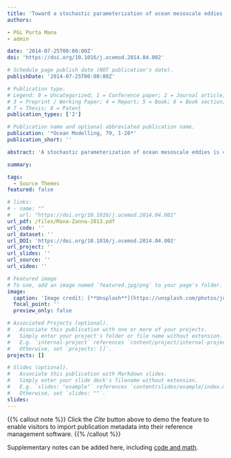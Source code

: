 ```yaml
---
title: 'Toward a stochastic parameterization of ocean mesoscale eddies'
authors:

- PGL Porta Mana
- admin

date: '2014-07-25T00:00:00Z'
doi: 'https://doi.org/10.1016/j.ocemod.2014.04.002'

# Schedule page publish date (NOT publication's date).
publishDate: '2014-07-25T00:00:00Z'

# Publication type.
# Legend: 0 = Uncategorized; 1 = Conference paper; 2 = Journal article;
# 3 = Preprint / Working Paper; 4 = Report; 5 = Book; 6 = Book section;
# 7 = Thesis; 8 = Patent
publication_types: ['2']

# Publication name and optional abbreviated publication name.
publication: '*Ocean Modelling, 79, 1-20*'
publication_short: ''

abstract: 'A stochastic parameterization of ocean mesoscale eddies is constructed in order to account for the fluctuations in subgrid transport and to represent upscale turbulent cascades. Eddy-resolving simulations to derive the parameterization are performed in a quasi-geostrophic (QG) model in a double-gyre configuration. The coarse-graining of the high-resolution model is giving rise to an eddy source term which represents the turbulent Reynolds stresses. The eddy source term, its mean and fluctuations are analyzed as function of the resolved scales and external parameters. A functional form of the resolved scales, based on a representation of turbulence as a non-Newtonian viscoelastic medium and including the rate of strain, is used to describe the eddy source term mean, variance and decorrelation timescale. Probability density functions (PDFs) of the eddy source term conditional on the resolved scales are then calculated, capturing the fluctuations associated with mesoscale eddies and their impact on the mean flow. Scalings for the mean, standard deviation, skewness, and kurtosis of the conditional PDFs are provided as function of the grid size, forcing, and stratification of the coarse-resolution model. In light of these scalings, no preliminary high-resolution (QG) model runs are necessary to diagnose the subgrid forcing and the implementation of a stochastic closure based on the conditional PDFs requires in principle very little tuning.'

summary: 

tags:
  - Source Themes
featured: false

# links:
# - name: ""
#   url: "https://doi.org/10.1016/j.ocemod.2014.04.002"
url_pdf: /files/Mana-Zanna-2013.pdf
url_code: ''
url_dataset: ''
url_DOI: 'https://doi.org/10.1016/j.ocemod.2014.04.002'
url_project: ''
url_slides: ''
url_source: ''
url_video: ''

# Featured image
# To use, add an image named `featured.jpg/png` to your page's folder.
image:
  caption: 'Image credit: [**Unsplash**](https://unsplash.com/photos/jdD8gXaTZsc)'
  focal_point: ''
  preview_only: false

# Associated Projects (optional).
#   Associate this publication with one or more of your projects.
#   Simply enter your project's folder or file name without extension.
#   E.g. `internal-project` references `content/project/internal-project/index.md`.
#   Otherwise, set `projects: []`.
projects: []

# Slides (optional).
#   Associate this publication with Markdown slides.
#   Simply enter your slide deck's filename without extension.
#   E.g. `slides: "example"` references `content/slides/example/index.md`.
#   Otherwise, set `slides: ""`.
slides:
---
```


{{% callout note %}}
Click the _Cite_ button above to demo the feature to enable visitors to import publication metadata into their reference management software.
{{% /callout %}}

Supplementary notes can be added here, including [code and math](https://wowchemy.com/docs/content/writing-markdown-latex/).
